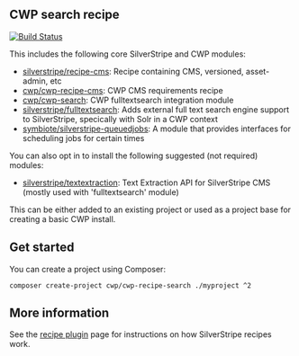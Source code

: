 ## CWP search recipe

[![Build Status](https://travis-ci.org/silverstripe/cwp-recipe-search.svg?branch=master)](https://travis-ci.org/silverstripe/cwp-recipe-search)

This includes the following core SilverStripe and CWP modules:

 * [silverstripe/recipe-cms](https://github.com/silverstripe/recipe-cms): Recipe containing CMS, versioned, asset-admin, etc
 * [cwp/cwp-recipe-cms](https://github.com/silverstripe/cwp-recipe-cms): CWP CMS requirements recipe
 * [cwp/cwp-search](https://github.com/silverstripe/cwp-search): CWP fulltextsearch integration module
 * [silverstripe/fulltextsearch](https://github.com/silverstripe/silverstripe-fulltextsearch): Adds external full text
   search engine support to SilverStripe, specically with Solr in a CWP context
 * [symbiote/silverstripe-queuedjobs](https://github.com/symbiote/silverstripe-queuedjobs): A module that provides
   interfaces for scheduling jobs for certain times

You can also opt in to install the following suggested (not required) modules:

 * [silverstripe/textextraction](https://github.com/silverstripe/silverstripe-textextraction): Text Extraction API for
   SilverStripe CMS (mostly used with 'fulltextsearch' module)

This can be either added to an existing project or used as a project base for creating a basic CWP install.

## Get started

You can create a project using Composer:

```
composer create-project cwp/cwp-recipe-search ./myproject ^2
```

## More information

See the [recipe plugin](https://github.com/silverstripe/recipe-plugin) page for instructions on how
SilverStripe recipes work.
